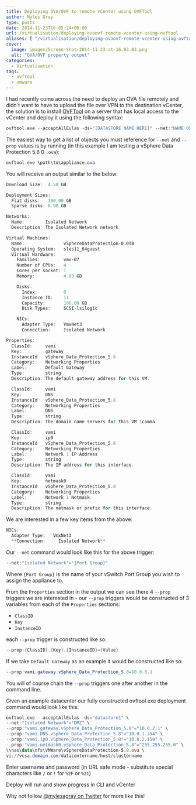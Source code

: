 ```yaml
---
title: Deploying OVA/OVF to remote vCenter using OVFTool
author: Myles Gray
type: posts
date: 2014-11-23T16:05:24+00:00
url: /virtualisation/deploying-ovaovf-remote-vcenter-using-ovftool
aliases: [ "/virtualisation/deploying-ovaovf-remote-vcenter-using-ovftool/amp" ]
cover:
  image: images/Screen-Shot-2014-11-23-at-16.03.03.png
  alt: "OVA/OVF property output"
categories:
  - Virtualisation
tags:
  - ovftool
  - vmware
---
```


I had recently come across the need to deploy an OVA file remotely and didn't want to have to upload the file over VPN to the destination vCenter, the solution is to install [OVFTool][1] on a server that has local access to the vCenter and deploy it using the following syntax:

```powershell
ovftool.exe --acceptAllEulas -ds="[DATASTORE NAME HERE]" --net:"NAME OF OVA NETWORK"="NAME OF PORT GROUP" --prop:[PROPNAME]=[Value] \path\to\appliance.ova vi://vcsa.domain.com/DatacenterName/host/ClusterName
```

The easiest way to get a list of objects you must reference for `--net` and `--prop` values is by running (in this example I am testing a vSphere Data Protection 5.8 0 `.ova`):

```powershell
ovftool.exe \path\to\appliance.ova
```

You will receive an output similar to the below:

```powershell
Download Size:  4.58 GB

Deployment Sizes:
  Flat disks:   100.00 GB
  Sparse disks: 8.98 GB

Networks:
  Name:        Isolated Network
  Description: The Isolated Network network

Virtual Machines:
  Name:               vSphereDataProtection-0.0TB
  Operating System:   sles11_64guest
  Virtual Hardware:
    Families:         vmx-07
    Number of CPUs:   4
    Cores per socket: 1
    Memory:           4.00 GB

    Disks:
      Index:          0
      Instance ID:    11
      Capacity:       100.00 GB
      Disk Types:     SCSI-lsilogic

    NICs:
      Adapter Type:   VmxNet3
      Connection:     Isolated Network

Properties:
  ClassId:     vami
  Key:         gateway
  InstanceId   vSphere_Data_Protection_5.8
  Category:    Networking Properties
  Label:       Default Gateway
  Type:        string
  Description: The default gateway address for this VM.

  ClassId:     vami
  Key:         DNS
  InstanceId   vSphere_Data_Protection_5.8
  Category:    Networking Properties
  Label:       DNS
  Type:        string
  Description: The domain name servers for this VM (comma

  ClassId:     vami
  Key:         ip0
  InstanceId   vSphere_Data_Protection_5.8
  Category:    Networking Properties
  Label:       Network 1 IP Address
  Type:        string
  Description: The IP address for this interface.

  ClassId:     vami
  Key:         netmask0
  InstanceId   vSphere_Data_Protection_5.8
  Category:    Networking Properties
  Label:       Network 1 Netmask
  Type:        string
  Description: The netmask or prefix for this interface.
```

We are interested in a few key items from the above:

```powershell
NICs:
  Adapter Type:   VmxNet3
  **Connection:     Isolated Network**
```

Our `--net` command would look like this for the above trigger:

```powershell
--net:"Isolated Network"="{Port Group}"
```

Where `{Port Group}` is the name of your vSwitch Port Group you wish to assign the appliance to.

From the `Properties` section in the output we can see there 4 `--prop` triggers we are interested in - our `--prop` triggers would be constructed of 3 variables from each of the `Properties` sections:

* `ClassID`
* `Key`
* `InstanceID`

each `--prop` trigger is constructed like so:

```powershell
--prop:{ClassID}.{Key}.{InstanceID}={Value}
```

If we take `Default Gateway` as an example it would be constructed like so:

```powershell
--prop:vami.gateway.vSphere_Data_Protection_5.8=10.0.0.1
```

You will of course chain the `--prop` triggers one after another in the command line.

Given an example datacenter our fully constructed ovftool.exe deployment command would look like this:

```powershell
ovftool.exe --acceptAllEulas -ds="datastore1" \
--net:"Isolated Network"="DMZ" \
--prop:"vami.gateway.vSphere_Data_Protection_5.8"="10.0.2.1" \
--prop:"vami.DNS.vSphere_Data_Protection_5.8"="10.0.1.254" \
--prop:"vami.ip0.vSphere_Data_Protection_5.8"="10.0.2.150" \
--prop:"vami.netmask0.vSphere_Data_Protection_5.8"="255.255.255.0" \
\\nas\data\nfs\VMWare\vSphereDataProtection-5.8.ova \
vi://vcsa.domain.com/datacentername/host/clustername
```

Enter username and password (in URL safe mode - substitute special characters like `/` or `!` for `%2F` or `%21`)

Deploy will run and show progress in CLI and vCenter

Why not follow [@mylesagray on Twitter][2] for more like this!

 [1]: https://my.vmware.com/web/vmware/details?downloadGroup=OVFTOOL400&productId=353
 [2]: https://twitter.com/mylesagray
